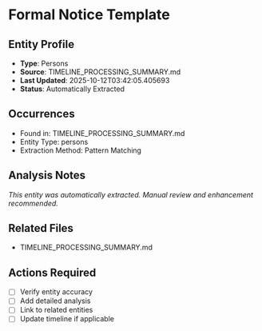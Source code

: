 # Formal Notice Template

## Entity Profile
- **Type**: Persons
- **Source**: TIMELINE_PROCESSING_SUMMARY.md
- **Last Updated**: 2025-10-12T03:42:05.405693
- **Status**: Automatically Extracted

## Occurrences
- Found in: TIMELINE_PROCESSING_SUMMARY.md
- Entity Type: persons
- Extraction Method: Pattern Matching

## Analysis Notes
*This entity was automatically extracted. Manual review and enhancement recommended.*

## Related Files
- TIMELINE_PROCESSING_SUMMARY.md

## Actions Required
- [ ] Verify entity accuracy
- [ ] Add detailed analysis
- [ ] Link to related entities
- [ ] Update timeline if applicable
